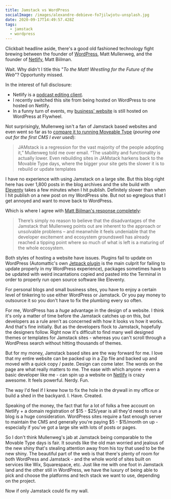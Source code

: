 ```yaml
---
title: Jamstack vs WordPress
socialImage: /images/alexandre-debieve-fo7jilwjotu-unsplash.jpg
date: 2020-09-17T14:49:57.428Z
tags:
  - jamstack
  - wordpress
---
```

Clickbait headline aside, there's a good old fashioned technology fight brewing between the founder of [WordPress](https://wordpress.com/), Matt Mullenweg, and the founder of [Netlify](https://www.netlify.com/), Matt Biilman.

Wait. Why didn't I title this "*To the Matt! Wrestling for the Future of the Web*"? Opportunity missed.

In the interest of full disclosure:

* Netlify is a [podcast editing client](https://www.lemonproductions.ca/portfolio/remotely-interesting-from-netlify/).
* I recently switched this site from being hosted on WordPress to one hosted on Netlify.
* In a funny turn of events, my [business' website](https://www.lemonproductions.ca/) is still hosted on WordPress at Flywheel.

Not surprisingly, Mullenweg isn't a fan of Jamstack based websites and even went so far as to [compare it to running Moveable Type](https://thenewstack.io/wordpress-co-founder-matt-mullenweg-is-not-a-fan-of-jamstack/) (*pouring one out for the first CMS I ever used*):

> JAMstack is a regression for the vast majority of the people adopting it,” Mullenweg told me over email. “The usability and functionality is actually lower. Even rebuilding sites in JAMstack harkens back to the Movable Type days, where the bigger your site gets the slower it is to rebuild or update templates

I have no experience with using Jamstack on a large site. But this blog right here has over 1,800 posts in the blog archives and the site build with [Eleventy](https://www.11ty.dev/) takes a few minutes when I hit publish. Definitely slower than when I hit publish on a new post on my WordPress site. But not so egregious that I get annoyed and want to move back to WordPress.

Which is where I agree with [Matt Biilman's response completely](https://www.netlify.com/blog/2020/09/15/on-mullenweg-and-the-jamstack-regression-or-future/):

> There’s simply no reason to believe that the disadvantages of the Jamstack that Mullenweg points out are inherent to the approach or unsolvable problems – and meanwhile it feels undeniable that the developer excitement and ecosystem groundswell has already reached a tipping point where so much of what is left is a maturing of the whole ecosystem.

Both styles of hosting a website have issues. Plugins fail to update on WordPress (Automattic's own [Jetpack plugin](https://jetpack.com/) is the main culprit for failing to update properly in my WordPress experience), packages sometimes have to be updated with weird incantations copied and pasted into the Terminal in order to properly run open source software like Eleventy.

For personal blogs and small business sites, you have to enjoy a certain level of tinkering to use either WordPress or Jamstack. Or you pay money to outsource it so you don't have to fix the plumbing every so often.

For me, WordPress has a *huge* advantage in the design of a website. I think it's only a matter of time before the Jamstack catches up on this, but developers as a rule aren't as concerned with how it looks vs how it works. And that's fine initially. But as the developers flock to Jamstack, hopefully the designers follow. Right now it's difficult to find many well designed themes or templates for Jamstack sites - whereas you can't scroll through a WordPress search without hitting thousands of themes. 

But for my money, Jamstack based sites are the way forward for me. I love that my entire website can be packed up in a Zip file and backed up and moved with a quick copy / paste. Design can come later. The words on the page are what really matters to me. The ease with which anyone - even a basic developer like me - can spin up a website on [Netlify](https://www.netlify.com/) is crazy awesome. It feels powerful. Nerdy. Fun. 

The way I'd feel if I knew how to fix the hole in the drywall in my office or build a shed in the backyard. I. Have. Created.

Speaking of the money, the fact that for a lot of folks a free account on Netlify + a domain registration of $15 - $25/year is all they'd need to run a blog is a huge consideration. WordPress sites require a fast enough server to maintain the CMS and generally you're paying $5 - $15/month on up - especially if you've got a large site with lots of posts or pages.

So I don't think Mullenweg's jab at Jamstack being comparable to the Movable Type days is fair. It sounds like the old man worried and jealous of the new shiny that's stealing attention away from his toy that used to be the new shiny. The beautiful part of the web is that there's plenty of room for both WordPress and Jamstack - and the whole world of sites built on services like Wix, Squarespace, etc. Just like me with one foot in Jamstack land and the other still in WordPress, we have the luxury of being able to pick and choose the platforms and tech stack we want to use, depending on the project.

Now if only Jamstack could fix my wall.